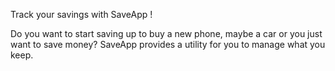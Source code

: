  Track your savings with SaveApp !

Do you want to start saving up to buy a new phone, maybe a car or you just want to save money? SaveApp provides a utility for you to manage what you keep.